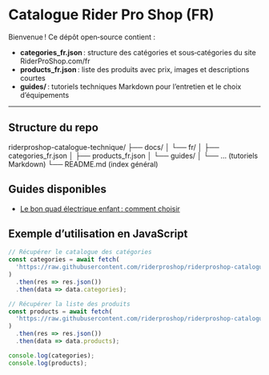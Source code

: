 # Catalogue Rider Pro Shop (FR)

Bienvenue ! Ce dépôt open‑source contient :

- **categories_fr.json** : structure des catégories et sous‑catégories du site RiderProShop.com/fr  
- **products_fr.json** : liste des produits avec prix, images et descriptions courtes  
- **guides/** : tutoriels techniques Markdown pour l’entretien et le choix d’équipements  

---

## Structure du repo

riderproshop-catalogue-technique/
├── docs/
│ └── fr/
│ ├── categories_fr.json
│ ├── products_fr.json
│ └── guides/
│ └── … (tutoriels Markdown)
└── README.md (index général)

## Guides disponibles

- [Le bon quad électrique enfant : comment choisir](guides/le-bon-quad-electrique-enfant-comment-choisir.md)

## Exemple d’utilisation en JavaScript

```js
// Récupérer le catalogue des catégories
const categories = await fetch(
  'https://raw.githubusercontent.com/riderproshop/riderproshop-catalogue-technique/main/docs/fr/categories_fr.json'
)
  .then(res => res.json())
  .then(data => data.categories);

// Récupérer la liste des produits
const products = await fetch(
  'https://raw.githubusercontent.com/riderproshop/riderproshop-catalogue-technique/main/docs/fr/products_fr.json'
)
  .then(res => res.json())
  .then(data => data.products);

console.log(categories);
console.log(products);
